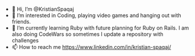 - 👋 Hi, I’m @KristianSpaqaj
- 👀 I’m interested in Coding, playing video games and hanging out with friends.
- 🌱 I’m currently learning Ruby with future planning for Ruby on Rails. I am also doing CodeWars so sometimes I update a repository with challenges
- 📫 How to reach me https://www.linkedin.com/in/kristian-spaqaj/

<!---
KristianSpaqaj/KristianSpaqaj is a ✨ special ✨ repository because its `README.md` (this file) appears on your GitHub profile.
You can click the Preview link to take a look at your changes.
--->

